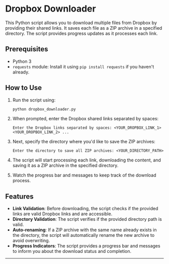 # Dropbox Downloader

This Python script allows you to download multiple files from Dropbox by providing their shared links. It saves each file as a ZIP archive in a specified directory. The script provides progress updates as it processes each link.

## Prerequisites

- Python 3
- `requests` module: Install it using `pip install requests` if you haven't already.

## How to Use

1. Run the script using:
   ```bash
   python dropbox_downloader.py
   ```

2. When prompted, enter the Dropbox shared links separated by spaces:
   ```
   Enter the Dropbox links separated by spaces: <YOUR_DROPBOX_LINK_1> <YOUR_DROPBOX_LINK_2> ...
   ```

3. Next, specify the directory where you'd like to save the ZIP archives:
   ```
   Enter the directory to save all ZIP archives: <YOUR_DIRECTORY_PATH>
   ```

4. The script will start processing each link, downloading the content, and saving it as a ZIP archive in the specified directory.

5. Watch the progress bar and messages to keep track of the download process.

## Features

- **Link Validation**: Before downloading, the script checks if the provided links are valid Dropbox links and are accessible.
- **Directory Validation**: The script verifies if the provided directory path is valid.
- **Auto-renaming**: If a ZIP archive with the same name already exists in the directory, the script will automatically rename the new archive to avoid overwriting.
- **Progress Indicators**: The script provides a progress bar and messages to inform you about the download status and completion.

---

